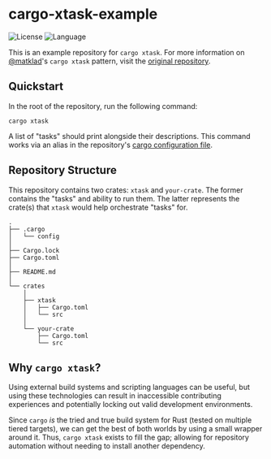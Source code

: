 # cargo-xtask-example

![License](https://img.shields.io/github/license/nickgerace/cargo-xtask-example?style=flat-square&color=blue)
![Language](https://img.shields.io/github/languages/top/nickgerace/cargo-xtask-example?&logo=rust&color=orange&style=flat-square)

This is an example repository for `cargo xtask`.
For more information on [@matklad](https://github.com/matklad)'s `cargo xtask` pattern, visit the [original repository](https://github.com/matklad/cargo-xtask).

## Quickstart

In the root of the repository, run the following command:

```shell
cargo xtask
```

A list of "tasks" should print alongside their descriptions.
This command works via an alias in the repository's [cargo configuration file](.cargo/config).

## Repository Structure

This repository contains two crates: `xtask` and `your-crate`.
The former contains the "tasks" and ability to run them.
The latter represents the crate(s) that `xtask` would help orchestrate "tasks" for.

```
.
├── .cargo
│   └── config
│
├── Cargo.lock
├── Cargo.toml
│
├── README.md
│
└── crates
    │
    ├── xtask
    │   ├── Cargo.toml
    │   └── src
    │
    └── your-crate
        ├── Cargo.toml
        └── src
```

## Why `cargo xtask`?

Using external build systems and scripting languages can be useful, but using these technologies can result in inaccessible contributing experiences and potentially locking out valid development environments.

Since `cargo` _is_ the tried and true build system for Rust (tested on multiple tiered targets), we can get the best of both worlds by using a small wrapper around it.
Thus, `cargo xtask` exists to fill the gap; allowing for repository automation without needing to install another dependency.
